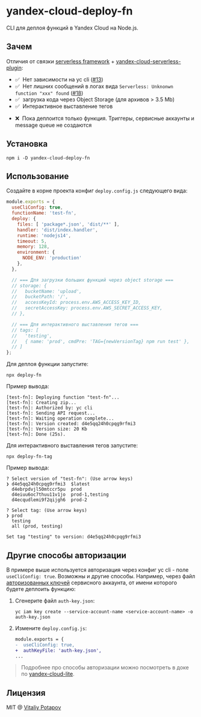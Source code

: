 # yandex-cloud-deploy-fn
CLI для деплоя функций в Yandex Cloud на Node.js.

## Зачем
Отличия от связки [serverless framework](https://github.com/serverless/serverless) + [yandex-cloud-serverless-plugin](https://github.com/yandex-cloud/serverless-plugin):
* ✅ &nbsp;Нет зависимости на yc cli ([#13](https://github.com/yandex-cloud/serverless-plugin/issues/13))
* ✅ &nbsp;Нет лишних сообщений в логах вида `Serverless: Unknonwn function "xxx" found` ([#18](https://github.com/yandex-cloud/serverless-plugin/issues/18))
* ✅ &nbsp;загрузка кода через Object Storage (для архивов > 3.5 Mb)
* ✅ &nbsp;Интерактивное выставление тегов
- ❌ &nbsp;Пока деплоится только функция. Триггеры, сервисные аккаунты и message queue не создаются

## Установка
```
npm i -D yandex-cloud-deploy-fn
```

## Использование
Создайте в корне проекта конфиг `deploy.config.js` следующего вида:
```js
module.exports = {
  useCliConfig: true,
  functionName: 'test-fn',
  deploy: {
    files: [ 'package*.json', 'dist/**' ],
    handler: 'dist/index.handler',
    runtime: 'nodejs14',
    timeout: 5,
    memory: 128,
    environment: {
      NODE_ENV: 'production'
    },
  },

  // === Для загрузки больших функций через object storage ===
  // storage: {
  //   bucketName: 'upload',
  //   bucketPath: '/',
  //   accessKeyId: process.env.AWS_ACCESS_KEY_ID,
  //   secretAccessKey: process.env.AWS_SECRET_ACCESS_KEY,
  // },

  // === Для интерактивного выставления тегов ===
  // tags: [
  //   'testing',
  //   { name: 'prod', cmdPre: 'TAG={newVersionTag} npm run test' },
  // ]
};
```

Для деплоя функции запустите:
```
npx deploy-fn
```
Пример вывода:
```
[test-fn]: Deploying function "test-fn"...
[test-fn]: Creating zip...
[test-fn]: Authorized by: yc cli
[test-fn]: Sending API request...
[test-fn]: Waiting operation complete...
[test-fn]: Version created: d4e5qq24h0cpqg9rfmi3
[test-fn]: Version size: 20 Kb
[test-fn]: Done (25s).
```

Для интерактивного выставления тегов запустите:
```
npx deploy-fn-tag
```

Пример вывода:
```
? Select version of "test-fn": (Use arrow keys)
❯ d4e5qq24h0cpqg9rfmi3  $latest
  d4ebrpdvjl50mtccr5pu  prod
  d4eiuu6oc7thuu11v1jo  prod-1,testing
  d4ecqudlemi9f2qijgh6  prod-2

? Select tag: (Use arrow keys)
❯ prod
  testing
  all (prod, testing)

Set tag "testing" to version: d4e5qq24h0cpqg9rfmi3
```

## Другие способы авторизации
В примере выше используется авторизация через конфиг yc cli - поле `useCliConfig: true`.
Возможны и другие способы. Например, через файл [авторизованных ключей](https://cloud.yandex.ru/docs/iam/operations/authorized-key/create) сервисного аккаунта, от имени которого будете деплоить функцию:

1. Сгенерите файл `auth-key.json`:
   ```
   yc iam key create --service-account-name <service-account-name> -o auth-key.json
   ```

2. Измените `deploy.config.js`:
   ```diff
   module.exports = {
   -  useCliConfig: true,
   +  authKeyFile: 'auth-key.json',
   ...
   ```

> Подробнее про способы авторизации можно посмотреть в доке по [yandex-cloud-lite](https://github.com/vitalets/yandex-cloud-lite#создание-сессии).

## Лицензия
MIT @ [Vitaliy Potapov](https://github.com/vitalets)
